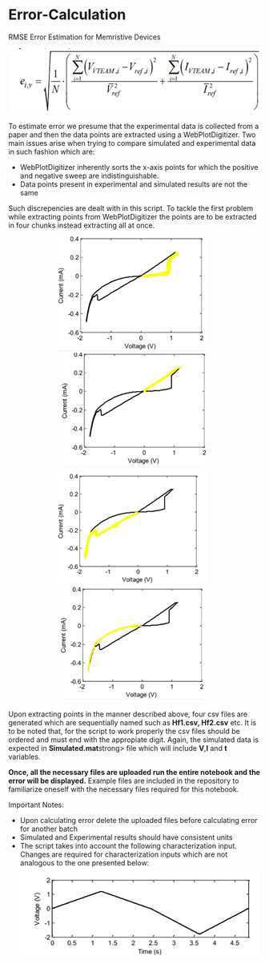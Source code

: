 # Error-Calculation
RMSE Error Estimation for Memristive Devices

![RMSE Error](assets/error.png)

To estimate error we presume that the experimental data is collected from a paper and then the data points are extracted using a WebPlotDigitizer. Two main issues arise when trying to compare simulated and experimental data in such fashion which are:
* WebPlotDigitizer inherently sorts the x-axis points for which the positive and negative sweep are indistinguishable.
* Data points present in experimental and simulated results are not the same

Such discrepencies are dealt with in this script. To tackle the first problem while extracting points from WebPlotDigitizer the points are to be extracted in four chunks instead extracting all at once.

<p align="center">
  <img src="assets/Segment1.jpg" width="300" style="margin-right: 10px;" />
  <img src="assets/Segment2.jpg" width="300" />
</p>
<p align="center">
  <img src="assets/Segment3.jpg" width="300" style="margin-right: 10px;" />
  <img src="assets/Segment4.jpg" width="300" />
</p>
Upon extracting points in the manner described above, four csv files are generated which are sequentially named such as <strong>Hf1.csv, Hf2.csv</strong> etc. It is to be noted that, for the script to work properly the csv files should be ordered and must end with the appropiate digit. Again, the simulated data is expected in <strong>Simulated.mat</strong>strong> file which will include <strong>V</strong>,<strong>I</strong> and  <strong>t</strong> variables.

<strong>Once, all the necessary files are uploaded run the entire notebook and the error will be displayed.</strong> Example files are included in the repository to familiarize oneself with the necessary files required for this notebook.

Important Notes:
* Upon calculating error delete the uploaded files before calculating error for another batch
* Simulated and Experimental results should have consistent units
* The script takes into account the following characterization input. Changes are required for characterization inputs which are not analogous to the one presented below:
![Characterization](assets/input.png)
